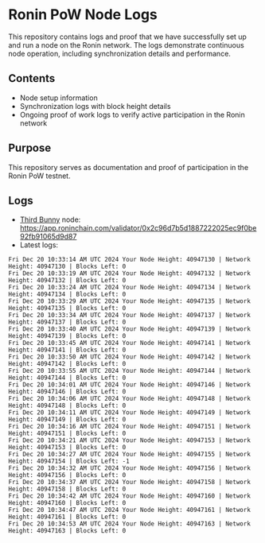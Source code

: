 # Ronin PoW Node Logs

This repository contains logs and proof that we have successfully set up and run a node on the Ronin network. The logs demonstrate continuous node operation, including synchronization details and performance.

## Contents

- Node setup information
- Synchronization logs with block height details
- Ongoing proof of work logs to verify active participation in the Ronin network

## Purpose

This repository serves as documentation and proof of participation in the Ronin PoW testnet.

## Logs

- [Third Bunny](https://thirdbunny.xyz/) node: https://app.roninchain.com/validator/0x2c96d7b5d1887222025ec9f0be92fb91065d9d87
- Latest logs:
```
Fri Dec 20 10:33:14 AM UTC 2024 Your Node Height: 40947130 | Network Height: 40947130 | Blocks Left: 0
Fri Dec 20 10:33:19 AM UTC 2024 Your Node Height: 40947132 | Network Height: 40947132 | Blocks Left: 0
Fri Dec 20 10:33:24 AM UTC 2024 Your Node Height: 40947134 | Network Height: 40947134 | Blocks Left: 0
Fri Dec 20 10:33:29 AM UTC 2024 Your Node Height: 40947135 | Network Height: 40947135 | Blocks Left: 0
Fri Dec 20 10:33:34 AM UTC 2024 Your Node Height: 40947137 | Network Height: 40947137 | Blocks Left: 0
Fri Dec 20 10:33:40 AM UTC 2024 Your Node Height: 40947139 | Network Height: 40947139 | Blocks Left: 0
Fri Dec 20 10:33:45 AM UTC 2024 Your Node Height: 40947141 | Network Height: 40947141 | Blocks Left: 0
Fri Dec 20 10:33:50 AM UTC 2024 Your Node Height: 40947142 | Network Height: 40947142 | Blocks Left: 0
Fri Dec 20 10:33:55 AM UTC 2024 Your Node Height: 40947144 | Network Height: 40947144 | Blocks Left: 0
Fri Dec 20 10:34:01 AM UTC 2024 Your Node Height: 40947146 | Network Height: 40947146 | Blocks Left: 0
Fri Dec 20 10:34:06 AM UTC 2024 Your Node Height: 40947148 | Network Height: 40947148 | Blocks Left: 0
Fri Dec 20 10:34:11 AM UTC 2024 Your Node Height: 40947149 | Network Height: 40947149 | Blocks Left: 0
Fri Dec 20 10:34:16 AM UTC 2024 Your Node Height: 40947151 | Network Height: 40947151 | Blocks Left: 0
Fri Dec 20 10:34:21 AM UTC 2024 Your Node Height: 40947153 | Network Height: 40947153 | Blocks Left: 0
Fri Dec 20 10:34:27 AM UTC 2024 Your Node Height: 40947155 | Network Height: 40947154 | Blocks Left: -1
Fri Dec 20 10:34:32 AM UTC 2024 Your Node Height: 40947156 | Network Height: 40947156 | Blocks Left: 0
Fri Dec 20 10:34:37 AM UTC 2024 Your Node Height: 40947158 | Network Height: 40947158 | Blocks Left: 0
Fri Dec 20 10:34:42 AM UTC 2024 Your Node Height: 40947160 | Network Height: 40947160 | Blocks Left: 0
Fri Dec 20 10:34:47 AM UTC 2024 Your Node Height: 40947161 | Network Height: 40947161 | Blocks Left: 0
Fri Dec 20 10:34:53 AM UTC 2024 Your Node Height: 40947163 | Network Height: 40947163 | Blocks Left: 0
```
